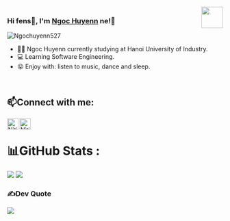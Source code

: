 <br />
<img align="right" width="50" border-radius="5px" src="https://github.com/Ngochuyenn527.png" />

### Hi fens👋, I'm [Ngoc Huyenn](https://www.facebook.com/Ngochuyenn527) ne!👋

<p align="left"> <img src="https://komarev.com/ghpvc/?username=Ngochuyenn527&label=Views&color=blue&style=plastic" alt="Ngochuyenn527"/> </p>

<!-- <h2 align="center">Hi fens👋,<a href="https://www.facebook.com/Ngochuyenn527" color="rgb(226, 171, 171)"> Ngoc Huyenn</a> nee!</h2> -->

- 🔭🏫 Ngoc Huyenn currently studying at Hanoi University of Industry.
- 💻 Learning Software Engineering.
- 😝 Enjoy with: listen to music, dance and sleep.
<br />

## 📫Connect with me:

[<img align="left" alt="Nitin | Facebook" width="26px" src="https://cdn.jsdelivr.net/npm/simple-icons@v3/icons/facebook.svg" />][facebook]
[<img align="left" alt="Nitin | Instagram" width="26px" src="https://cdn.jsdelivr.net/npm/simple-icons@v3/icons/instagram.svg" />][instagram]
<br />


# 📊GitHub Stats :
![](https://github-readme-stats.vercel.app/api/top-langs/?username=Ngochuyenn527&theme=radical&hide_border=false&include_all_commits=false&count_private=false&layout=compact)
![](https://github-readme-stats.vercel.app/api?username=Ngochuyenn527&theme=radical&hide_border=false&include_all_commits=false&count_private=false)


### ✍️Dev Quote
![](https://quotes-github-readme.vercel.app/api?type=horizontal&theme=radical)


<!-- [website]: https://nitinbisht.herokuapp.com/ -->
[instagram]:https://www.instagram.com/huynne709
[facebook]:https://www.facebook.com/Ngochuyenn527
